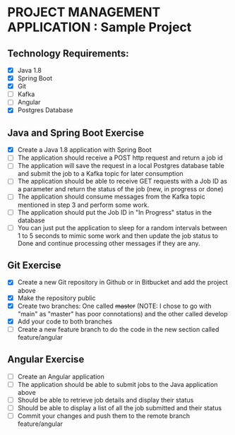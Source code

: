 # PROJECT MANAGEMENT APPLICATION : Sample Project

## Technology Requirements:
- [X] Java 1.8
- [X] Spring Boot 
- [X] Git 
- [ ] Kafka 
- [ ] Angular 
- [X] Postgres Database

## Java and Spring Boot Exercise
- [X] Create a Java 1.8 application with Spring Boot
- [ ] The application should receive a POST http request and return a job id
- [ ] The application will save the request in a local Postgres database table and submit the job to a Kafka topic for later consumption
- [ ] The application should be able to receive GET requests with a Job ID as a parameter and return the status of the job (new, in progress or done)
- [ ] The application should consume messages from the Kafka topic mentioned in step 3 and perform some work. 
- [ ] The application should put the Job ID in "In Progress" status in the database
- [ ] You can just put the application to sleep for a random intervals between 1 to 5 seconds to mimic some work and then update the job status to Done and continue processing other messages if they are any.

## Git Exercise
- [X] Create a new Git repository in Github or in Bitbucket and add the project above
- [X] Make the repository public
- [X] Create two branches: One called ~~master~~ (NOTE: I chose to go with "main" as "master" has poor connotations) and the other called develop
- [X] Add your code to both branches
- [ ] Create a new feature branch to do the code in the new section called feature/angular

## Angular Exercise
- [ ] Create an Angular application
- [ ] The application should be able to submit jobs to the Java application above
- [ ] Should be able to retrieve job details and display their status
- [ ] Should be able to display a list of all the job submitted and their status
- [ ] Commit your changes and push them to the remote branch feature/angular